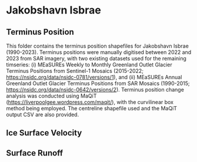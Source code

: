 # Jakobshavn Isbrae 

## Terminus Position 
This folder contains the terminus position shapefiles for Jakobshavn Isbrae (1990-2023). Terminus positions were manually digitised between 2022 and 2023 from SAR imagery, with two existing datasets used for the remaining timseries: (i) MEaSUREs Weekly to Monthly Greenland Outlet Glacier Terminus Positions from Sentinel-1 Mosaics (2015-2022; https://nsidc.org/data/nsidc-0781/versions/1), and (ii)  MEaSUREs Annual Greenland Outlet Glacier Terminus Positions from SAR Mosaics (1990-2015; https://nsidc.org/data/nsidc-0642/versions/2). Terminus position change analysis was conducted using MaQiT (https://liverpoolgee.wordpress.com/maqit/), with the curvilinear box method being employed. The centreline shapefile used and the MaQiT output CSV are also provided.

## Ice Surface Velocity 

## Surface Runoff